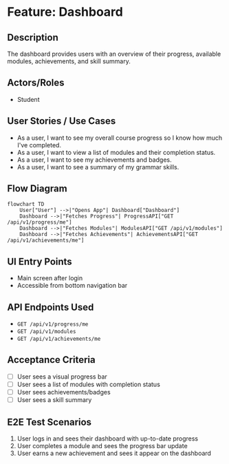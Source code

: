 # Feature: Dashboard

## Description
The dashboard provides users with an overview of their progress, available modules, achievements, and skill summary.

## Actors/Roles
- Student

## User Stories / Use Cases
- As a user, I want to see my overall course progress so I know how much I've completed.
- As a user, I want to view a list of modules and their completion status.
- As a user, I want to see my achievements and badges.
- As a user, I want to see a summary of my grammar skills.

## Flow Diagram
```mermaid
flowchart TD
    User["User"] -->|"Opens App"| Dashboard["Dashboard"]
    Dashboard -->|"Fetches Progress"| ProgressAPI["GET /api/v1/progress/me"]
    Dashboard -->|"Fetches Modules"| ModulesAPI["GET /api/v1/modules"]
    Dashboard -->|"Fetches Achievements"| AchievementsAPI["GET /api/v1/achievements/me"]
```

## UI Entry Points
- Main screen after login
- Accessible from bottom navigation bar

## API Endpoints Used
- `GET /api/v1/progress/me`
- `GET /api/v1/modules`
- `GET /api/v1/achievements/me`

## Acceptance Criteria
- [ ] User sees a visual progress bar
- [ ] User sees a list of modules with completion status
- [ ] User sees achievements/badges
- [ ] User sees a skill summary

## E2E Test Scenarios
1. User logs in and sees their dashboard with up-to-date progress
2. User completes a module and sees the progress bar update
3. User earns a new achievement and sees it appear on the dashboard 